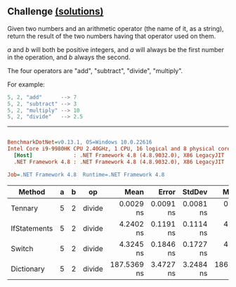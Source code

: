 ## Challenge [(solutions)](https://github.com/kvarcas91/Codewars-Solutions-and-Benchmarks/blob/master/Bench/Kata7/MakeFunctionThatDoesArithmetic.cs)

Given two numbers and an arithmetic operator (the name of it, as a string), return the result of the two numbers having that operator used on them.

*a* and *b* will both be positive integers, and *a* will always be the first number in the operation, and *b* always the second.

The four operators are "add", "subtract", "divide", "multiply". 

For example:

```c#
5, 2, "add"      --> 7
5, 2, "subtract" --> 3
5, 2, "multiply" --> 10
5, 2, "divide"   --> 2.5
```

---

``` ini

BenchmarkDotNet=v0.13.1, OS=Windows 10.0.22616
Intel Core i9-9980HK CPU 2.40GHz, 1 CPU, 16 logical and 8 physical cores
  [Host]             : .NET Framework 4.8 (4.8.9032.0), X86 LegacyJIT
  .NET Framework 4.8 : .NET Framework 4.8 (4.8.9032.0), X86 LegacyJIT

Job=.NET Framework 4.8  Runtime=.NET Framework 4.8  

```
|       Method | a | b |     op |        Mean |     Error |    StdDev |      Median |  Ratio | RatioSD |  Gen 0 | Allocated |
|------------- |-- |-- |------- |------------:|----------:|----------:|------------:|-------:|--------:|-------:|----------:|
|      Tennary | 5 | 2 | divide |   0.0029 ns | 0.0091 ns | 0.0081 ns |   0.0000 ns |  0.001 |    0.00 |      - |         - |
| IfStatements | 5 | 2 | divide |   4.2402 ns | 0.1191 ns | 0.1114 ns |   4.1981 ns |  0.982 |    0.05 |      - |         - |
|       Switch | 5 | 2 | divide |   4.3245 ns | 0.1846 ns | 0.1727 ns |   4.3047 ns |  1.000 |    0.00 |      - |         - |
|   Dictionary | 5 | 2 | divide | 187.5369 ns | 3.4727 ns | 3.2484 ns | 186.2029 ns | 43.441 |    2.13 | 0.0565 |     296 B |
